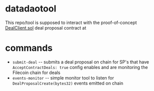 # datadaotool

This repo/tool is supposed to interact with the proof-of-concept [DealClient.sol](https://github.com/nonsense/fevm-hardhat-kit/blob/nonsense/deal-client-contract/contracts/basic-deal-client/DealClient.sol) deal proposal contract at

# commands

- `submit-deal` -- submits a deal proposal on chain for SP's that have `AcceptContractDeals: true` config enables and are monitoring the Filecoin chain for deals
- `events-monitor` -- simple monitor tool to listen for `DealProposalCreate(bytes32)` events emitted on chain
